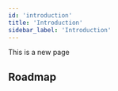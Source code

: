 ```yaml
---
id: 'introduction'
title: 'Introduction'
sidebar_label: 'Introduction'
---
```


This is a new page

## Roadmap